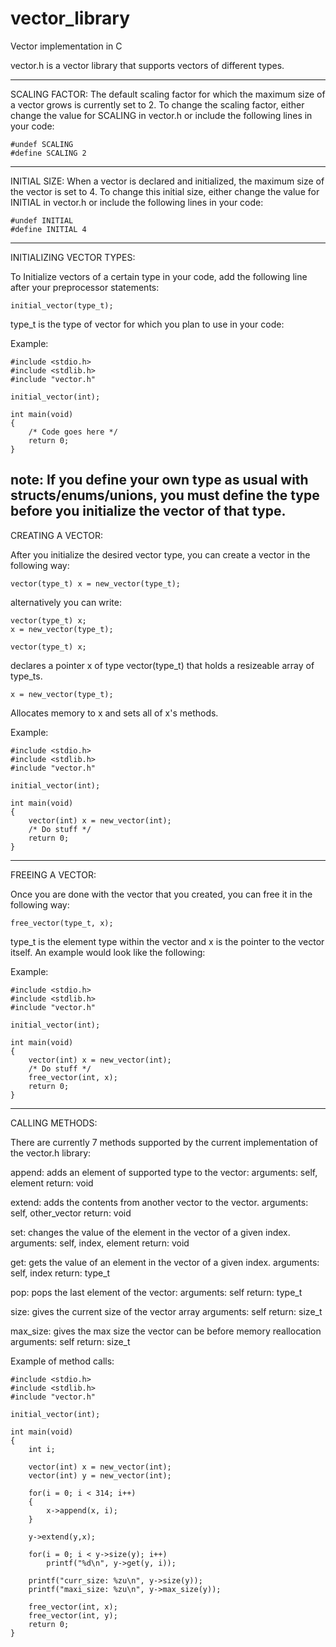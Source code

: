 # vector_library
Vector implementation in C




vector.h is a vector library that supports vectors of different types.

-----------------------------------------------------------------------------
SCALING FACTOR:
The default scaling factor for which the maximum size of a vector grows is 
currently set to 2. To change the scaling factor, either change the value 
for SCALING in vector.h or include the following lines in your code:
```
#undef SCALING
#define SCALING 2
```
-----------------------------------------------------------------------------
INITIAL SIZE:
When a vector is declared and initialized, the maximum size of the vector is 
set to 4. To change this initial size, either change the value for INITIAL in
vector.h or include the following lines in your code:
```
#undef INITIAL
#define INITIAL 4
```
-----------------------------------------------------------------------------
INITIALIZING VECTOR TYPES:

To Initialize vectors of a certain type in your code, add the following line
after your preprocessor statements:

```
initial_vector(type_t);
```

type_t is the type of vector for which you plan to use in your code:

Example:
```
#include <stdio.h>
#include <stdlib.h>
#include "vector.h"

initial_vector(int);

int main(void)
{ 
    /* Code goes here */
    return 0;
}
```
note: If you define your own type as usual with structs/enums/unions, 
you must define the type before you initialize the vector of that type.
-----------------------------------------------------------------------------
CREATING A VECTOR:

After you initialize the desired vector type, you can 
create a vector in the following way:


```
vector(type_t) x = new_vector(type_t); 
```


alternatively you can write:


```
vector(type_t) x;
x = new_vector(type_t);
```

```
vector(type_t) x; 
```
declares a pointer x of type vector(type_t) that holds a
                  resizeable array of type_ts.
```
x = new_vector(type_t); 
```
Allocates memory to x and sets all of x's methods.

Example:
```
#include <stdio.h>
#include <stdlib.h>
#include "vector.h"

initial_vector(int);

int main(void)
{ 
    vector(int) x = new_vector(int);
    /* Do stuff */
    return 0;
}
```
-----------------------------------------------------------------------------
FREEING A VECTOR:

Once you are done with the vector that you created, you can free it in the
following way:
```
free_vector(type_t, x);
```
type_t is the element type within the vector and x is the pointer to the
vector itself. An example would look like the following:

Example:
```
#include <stdio.h>
#include <stdlib.h>
#include "vector.h"

initial_vector(int);

int main(void)
{ 
    vector(int) x = new_vector(int);
    /* Do stuff */
    free_vector(int, x);
    return 0;
}
```
-----------------------------------------------------------------------------
CALLING METHODS:

There are currently 7 methods supported by the current implementation of the
vector.h library:

append: adds an element of supported type to the vector:
    arguments: self, element
    return: void

extend: adds the contents from another vector to the vector.
    arguments: self, other_vector
    return: void

set: changes the value of the element in the vector of a given index.
    arguments: self, index, element
    return: void

get: gets the value of an element in the vector of a given index.
    arguments: self, index
    return: type_t

pop: pops the last element of the vector:
    arguments: self
    return: type_t

size: gives the current size of the vector array
    arguments: self
    return: size_t

max_size: gives the max size the vector can be before memory reallocation
    arguments: self
    return: size_t

Example of method calls:
```
#include <stdio.h>
#include <stdlib.h>
#include "vector.h"

initial_vector(int);

int main(void)
{ 
    int i;
    
    vector(int) x = new_vector(int);
    vector(int) y = new_vector(int);

    for(i = 0; i < 314; i++)
    {
        x->append(x, i);
    }

    y->extend(y,x);

    for(i = 0; i < y->size(y); i++)
        printf("%d\n", y->get(y, i));

    printf("curr_size: %zu\n", y->size(y));
    printf("maxi_size: %zu\n", y->max_size(y));

    free_vector(int, x);
    free_vector(int, y);
    return 0;
}
```









